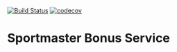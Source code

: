 [![Build Status](https://travis-ci.org/PomaPoma282/Sportmaster.svg?branch=master)](https://travis-ci.org/PomaPoma282/Sportmaster) [![codecov](https://codecov.io/gh/PomaPoma282/Sportmaster/branch/master/graph/badge.svg)](https://codecov.io/gh/PomaPoma282/Sportmaster)
# Sportmaster Bonus Service